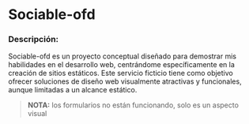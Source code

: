 # Sociable-ofd

### Descripción:

Sociable-ofd es un proyecto conceptual diseñado para demostrar mis habilidades en el desarrollo web, centrándome específicamente en la creación de sitios estáticos. Este servicio ficticio tiene como objetivo ofrecer soluciones de diseño web visualmente atractivas y funcionales, aunque limitadas a un alcance estático.

> **NOTA:**
> los formularios no están funcionando, solo es un aspecto visual
